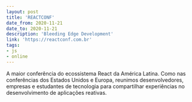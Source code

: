 ```yaml
---
layout: post
title: 'REACTCONF'
date_from: 2020-11-21
date_to: 2020-11-21
description: 'Bleeding Edge Development'
link: 'https://reactconf.com.br'
tags:
- js
- online
---
```

A maior conferência do ecossistema React da América Latina. Como nas conferências dos Estados Unidos e Europa, reunimos desenvolvedores, empresas e estudantes de tecnologia para compartilhar experiências no desenvolvimento de aplicações reativas.
